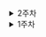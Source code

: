 <details>
<summary>2주차</summary>
# 📍 09.02
### 오늘 한 일

- 새로운 게임 룰 정리하기
- 기존 블랙 프라이데이 게임 룰을 간소화하고, 대출과 상환, 턴 진행마다 경제상황을 집어넣고 금리 인하 or 인상

### 내일 할 일

- 전체적인 게임 화면 구상해보기
- 게임 UI 피그마 작성

---
# 📍 09.03
### 오늘 한 일

- 게임 진행 및 변수에 따른 플로우 차트 작성
- 컴포넌트 별 들어갈 요소 구상
- 게임 UI 피그마 작성

### 내일 할 일
- 게임 에셋 찾기
- UI 구체화

---

# 📍 09.04
### 오늘 한 일

- 게임 컨셉 잡기
- 컨셉에 맞는 에셋 찾기


### 내일 할 일
- 팀명, 서비스명 고민해보기

---

# 📍 09.06
### 오늘 한 일

-   과업 정리하기
-   메인 에셋 선정
-   프론트엔드 프로젝트 초기 설정
-   프론트엔드,벡엔드 인원별 분담 할 역할 정리

### 내일 할 일

-   메인 에셋 구매하기
-   UI 서브에셋 검색하기
-   WebSocket관련 Message 규약 작성
-   RTF 공부하기

---
</details>

<details>
<summary>1주차</summary>
## 8/27(화)
- 2차 팀 미팅
    - 탈북민 대상 지원금 안내 or 경제용어 교육
    - 프리랜서 특화 세금 및 회계 자동화 도구
    - 신용 점수 관리 어플
    - 주식 시뮬레이션


## 8/28(수)
- 3차 팀 미팅
    - 핀테크 프로젝트 기획 보고서 : 향수 추천 사이트
    - 핀테크 다이어리 앱


- 오늘 각자 해야 할 일 : 2가지로 좁혀진 위의 2가지 주제 중 원하는 주제 구체화해보기

## 8/29(목)
- 주식 마피아 게임으로 주제 확정
- 게임 룰의 큰 틀 작성
- 게임 룰 구체화해보기기

## 8/30(금)
- 주식 마피아에서 보드게임 기반 핀테크 게임으로 주제 변경
- 적용할 수 있을 만한 금융 주제 보드게임 찾기
- 보드게임 카페가서 블랙 프라이데이 직접 하면서 게임 익히기

</details>


